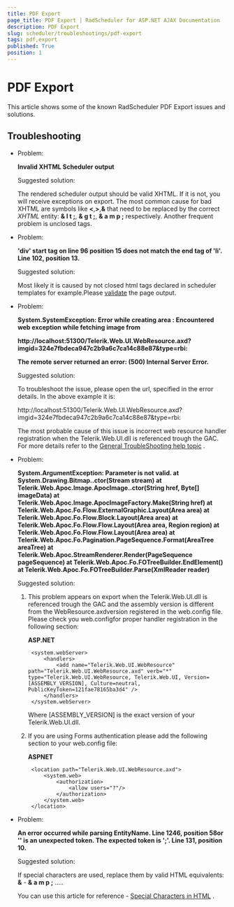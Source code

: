 ```yaml
---
title: PDF Export
page_title: PDF Export | RadScheduler for ASP.NET AJAX Documentation
description: PDF Export
slug: scheduler/troubleshootings/pdf-export
tags: pdf,export
published: True
position: 1
---
```


# PDF Export



This article shows some of the known RadScheduler PDF Export issues and solutions.

## Troubleshooting

* Problem:

	**Invalid XHTML Scheduler output**

	Suggested solution:

	The rendered scheduler output should be valid XHTML. If it is not, you will receive exceptions on export. The most common cause for bad XHTML are symbols like **<**,**>**,**&** that need to be replaced by the correct *XHTML* entity: **& l t ;**, **& g t ;**, **& a m p ;** respectively. Another frequent problem is unclosed tags.

* Problem:

	**'div' start tag on line 96 position 15 does not match the end tag of 'li'. Line 102, position 13.**

	Suggested solution:

	Most likely it is caused by not closed html tags declared in scheduler templates for example.Please [validate](http://validator.w3.org/) the page output.

* Problem:

	**System.SystemException: Error while creating area : Encountered web exception while fetching image from**

	**http://localhost:51300/Telerik.Web.UI.WebResource.axd?imgid=324e7fbdeca947c2b9a6c7ca14c88e87&type=rbi:**

	**The remote server returned an error: (500) Internal Server Error.**

	Suggested solution:

	To troubleshoot the issue, please open the url, specified in the error details. In the above example it is:

	http://localhost:51300/Telerik.Web.UI.WebResource.axd?imgid=324e7fbdeca947c2b9a6c7ca14c88e87&type=rbi:

	The most probable cause of this issue is incorrect web resource handler registration when the Telerik.Web.UI.dll is referenced trough the GAC. For more details refer to the [General TroubleShooting help topic](http://www.telerik.com/help/aspnet-ajax/introduction-troubleshooting.html) .

* Problem:

	**System.ArgumentException: Parameter is not valid. at System.Drawing.Bitmap..ctor(Stream stream) at Telerik.Web.Apoc.Image.ApocImage..ctor(String href, Byte[] imageData) at Telerik.Web.Apoc.Image.ApocImageFactory.Make(String href) at Telerik.Web.Apoc.Fo.Flow.ExternalGraphic.Layout(Area area) at Telerik.Web.Apoc.Fo.Flow.Block.Layout(Area area) at Telerik.Web.Apoc.Fo.Flow.Flow.Layout(Area area, Region region) at Telerik.Web.Apoc.Fo.Flow.Flow.Layout(Area area) at Telerik.Web.Apoc.Fo.Pagination.PageSequence.Format(AreaTree areaTree) at Telerik.Web.Apoc.StreamRenderer.Render(PageSequence pageSequence) at Telerik.Web.Apoc.Fo.FOTreeBuilder.EndElement() at Telerik.Web.Apoc.Fo.FOTreeBuilder.Parse(XmlReader reader)**

	Suggested solution:

	1. This problem appears on export when the Telerik.Web.UI.dll is referenced trough the GAC and the assembly version is different from the WebResource.axdversion registered in the web.config file. Please check you web.configfor proper handler registration in the following section:

		**ASP.NET**
		
			<system.webServer>
				<handlers>
					<add name="Telerik.Web.UI.WebResource"  path="Telerik.Web.UI.WebResource.axd" verb="*" type="Telerik.Web.UI.WebResource, Telerik.Web.UI, Version=[ASSEMBLY_VERSION], Culture=neutral, PublicKeyToken=121fae78165ba3d4" />
				</handlers>
			</system.webServer>
		

		Where [ASSEMBLY_VERSION] is the exact version of your Telerik.Web.UI.dll.

	2. If you are using Forms authentication please add the following section to your web.config file:

		**ASPNET**
		
			<location path="Telerik.Web.UI.WebResource.axd">
				<system.web>
					<authorization>
						<allow users="?"/>
					</authorization>
				</system.web>
			</location>
		
* Problem:

	**An error occurred while parsing EntityName. Line 1246, position 58or '' is an unexpected token. The expected token is ';'. Line 131, position 10.**

	Suggested solution:

	If special characters are used, replace them by valid HTML equivalents: **&** - **& a m p ;** …..

	You can use this article for reference - [Special Characters in HTML](http://www.degraeve.com/reference/specialcharacters.php) .
